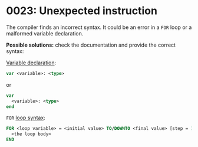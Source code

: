 # 0023: Unexpected instruction

The compiler finds an incorrect syntax. It could be an error in a `FOR` loop or a malformed variable declaration.

**Possible solutions:** check the documentation and provide the correct syntax:

[Variable declaration](../../language/data-types/variables.md#declaring-a-variable-type):

```pascal
var <variable>: <type>
```

or

```pascal
var
  <variable>: <type>
end
```

`FOR` [loop syntax](../../language/control-flow/loops.md#for..end):

```pascal
FOR <loop variable> = <initial value> TO/DOWNTO <final value> [step = 1]
  <the loop body>
END
```
